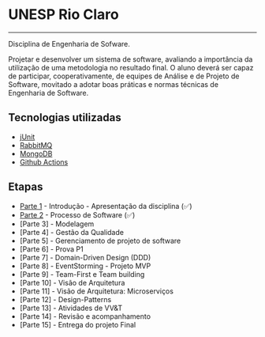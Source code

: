 # UNESP Rio Claro
-----
Disciplina de Engenharia de Sofware.

Projetar e desenvolver um sistema de software, avaliando a importância da utilização de uma metodologia no resultado final. O aluno deverá ser capaz de participar, cooperativamente, de equipes de Análise e de Projeto de Software, movitado a adotar boas práticas e normas técnicas de Engenharia de Software.


## Tecnologias utilizadas
- [jUnit](https://junit.org/junit5/)
- [RabbitMQ](https://www.rabbitmq.com/)
- [MongoDB](https://wwww.mongodb.com/)
- [Github Actions](https://github.com/features/actions)

## Etapas
- [Parte 1](https://github.com/aceiro/unesp-se-2022/docs/aula-01.pdf) - Introdução - Apresentação da disciplina (✅)
- [Parte 2](https://github.com/aceiro/unesp-se-2022/docs/aula-02.pdf)  - Processo de Software (✅)
- [Parte 3]  - Modelagem
- [Parte 4]  - Gestão da Qualidade
- [Parte 5]  - Gerenciamento de projeto de software
- [Parte 6]  - Prova P1
- [Parte 7]  - Domain-Driven Design (DDD) 
- [Parte 8]  - EventStorming - Projeto MVP
- [Parte 9]  - Team-First e Team building  
- [Parte 10] - Visão de Arquitetura
- [Parte 11] - Visão de Arquitetura: Microserviços
- [Parte 12] - Design-Patterns
- [Parte 13] - Atividades de VV&T
- [Parte 14] - Revisão e acompanhamento
- [Parte 15] - Entrega do projeto Final  
